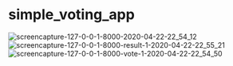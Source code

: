 # simple_voting_app
![screencapture-127-0-0-1-8000-2020-04-22-22_54_12](https://user-images.githubusercontent.com/28539005/80012312-d9d53b80-84ec-11ea-9642-a63dfe2975c9.png)
![screencapture-127-0-0-1-8000-result-1-2020-04-22-22_55_21](https://user-images.githubusercontent.com/28539005/80012300-d3df5a80-84ec-11ea-833f-8c7266117e14.png)
![screencapture-127-0-0-1-8000-vote-1-2020-04-22-22_54_50](https://user-images.githubusercontent.com/28539005/80012307-d641b480-84ec-11ea-8403-18435feaa5d9.png)

